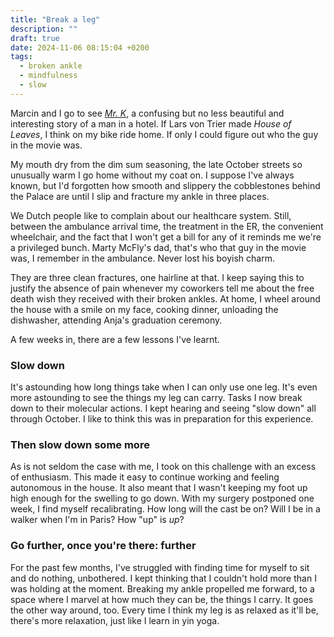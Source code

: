 ```yaml
---
title: "Break a leg"
description: ""
draft: true
date: 2024-11-06 08:15:04 +0200
tags:
  - broken ankle
  - mindfulness
  - slow
---
```

Marcin and I go to see _[Mr. K](https://www.imdb.com/title/tt7972570/)_, a confusing but no less beautiful and interesting story of a man in a hotel. If Lars von Trier made _House of Leaves_, I think on my bike ride home. If only I could figure out who the guy in the movie was.

My mouth dry from the dim sum seasoning, the late October streets so unusually warm I go home without my coat on. I suppose I've always known, but I'd forgotten how smooth and slippery the cobblestones behind the Palace are until I slip and fracture my ankle in three places.

We Dutch people like to complain about our healthcare system. Still, between the ambulance arrival time, the treatment in the ER, the convenient wheelchair, and the fact that I won't get a bill for any of it reminds me we're a privileged bunch. Marty McFly's dad, that's who that guy in the movie was, I remember in the ambulance. Never lost his boyish charm.

They are three clean fractures, one hairline at that. I keep saying this to justify the absence of pain whenever my coworkers tell me about the free death wish they received with their broken ankles. At home, I wheel around the house with a smile on my face, cooking dinner, unloading the dishwasher, attending Anja's graduation ceremony.

A few weeks in, there are a few lessons I've learnt.

### Slow down
It's astounding how long things take when I can only use one leg. It's even more astounding to see the things my leg can carry. Tasks I now break down to their molecular actions. I kept hearing and seeing "slow down" all through October. I like to think this was in preparation for this experience.

### Then slow down some more
As is not seldom the case with me, I took on this challenge with an excess of enthusiasm. This made it easy to continue working and feeling autonomous in the house. It also meant that I wasn't keeping my foot up high enough for the swelling to go down. With my surgery postponed one week, I find myself recalibrating. How long will the cast be on? Will I be in a walker when I'm in Paris? How "up" is _up_?

### Go further, once you're there: further
For the past few months, I've struggled with finding time for myself to sit and do nothing, unbothered. I kept thinking that I couldn't hold more than I was holding at the moment. Breaking my ankle propelled me forward, to a space where I marvel at how much they can be, the things I carry. It goes the other way around, too. Every time I think my leg is as relaxed as it'll be, there's more relaxation, just like I learn in yin yoga.